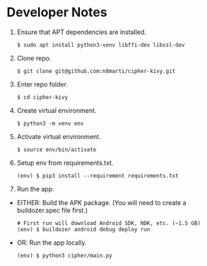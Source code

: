 # Developer Notes

1. Ensure that APT dependencies are installed.
    ```shell
    $ sudo apt install python3-venv libffi-dev libssl-dev
    ```
1. Clone repo.
    ```shell
    $ git clone git@github.com:n8marti/cipher-kivy.git
    ```
1. Enter repo folder.
    ```shell
    $ cd cipher-kivy
    ```
1. Create virtual environment.
    ```shell
    $ python3 -m venv env
    ```
1. Activate virtual environment.
    ```shell
    $ source env/bin/activate
    ```
1. Setup env from requirements.txt.
    ```shell
    (env) $ pip3 install --requirement requirements.txt
    ```
1. Run the app.
  - EITHER: Build the APK package. (You will need to create a buildozer.spec file first.)
    ```shell
    # First run will download Android SDK, NDK, etc. (~1.5 GB)
    (env) $ buildozer android debug deploy run
    ```
  - OR: Run the app locally.
    ```shell
    (env) $ python3 cipher/main.py
    ```
